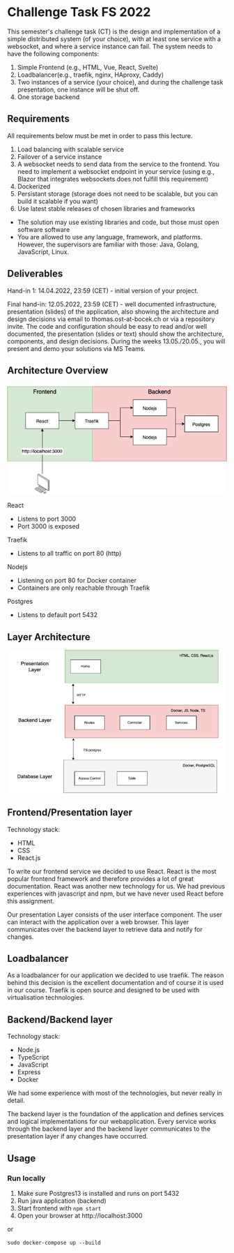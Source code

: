 # Challenge Task FS 2022

This semester's challenge task (CT) is the design and implementation of a simple distributed system (of your choice), with at least one service with a websocket, and where a service instance can fail. The system needs to have the following components:

1. Simple Frontend (e.g., HTML, Vue, React, Svelte)
2. Loadbalancer(e.g., traefik, nginx, HAproxy, Caddy)
3. Two instances of a service (your choice), and during the challenge task presentation, one instance will be shut off.
4. One storage backend

## Requirements

All requirements below must be met in order to pass this lecture.
1. Load balancing with scalable service
2. Failover of a service instance
3. A websocket needs to send data from the service to the frontend. You need to implement a websocket endpoint in your service (using e.g., Blazor that integrates websockets does not fulfill this requirement)
4. Dockerized
5. Persistant storage (storage does not need to be scalable, but you can build it scalable if you want)
6. Use latest stable releases of chosen libraries and frameworks

- The solution may use existing libraries and code, but those must open software software
- You are allowed to use any language, framework, and platforms. However, the supervisors are familiar with those: Java, Golang, JavaScript, Linux.

## Deliverables

Hand-in 1: 14.04.2022, 23:59 (CET) - initial version of your project.

Final hand-in: 12.05.2022, 23:59 (CET) - well documented infrastructure, presentation (slides) of the application, also showing the architecture and design decisions via email to thomas.ost-at-bocek.ch or via a repository invite. The code and configuration should be easy to read and/or well documented, the presentation (slides or text) should show the architecture, components, and design decisions. During the weeks 13.05./20.05., you will present and demo your solutions via MS Teams.

## Architecture Overview
![Alt text](/images/architecture.png)

React
- Listens to port 3000
- Port 3000 is exposed

Traefik
- Listens to all traffic on port 80 (http)

Nodejs
- Listening on port 80 for Docker container
- Containers are only reachable through Traefik

Postgres
- Listens to default port 5432

## Layer Architecture
![Alt text](/images/layer-architecture.png)

## Frontend/Presentation layer
Technology stack:
- HTML
- CSS
- React.js

To write our frontend service we decided to use React. React is the most popular frontend framework and therefore provides a lot of great documentation. React was another new technology for us. We had previous experiences with javascript and npm, but we have never used React before this assignment.

Our presentation Layer consists of the user interface component. The user can interact with the application over a web browser. This layer communicates over the backend layer to retrieve data and notify for changes.



## Loadbalancer
As a loadbalancer for our application we decided to use traefik. The reason behind this decision is the excellent documentation and of course it is used in our course. Traefik is open source and designed to be used with virtualisation technologies.

## Backend/Backend layer
Technology stack:
- Node.js
- TypeScript
- JavaScript
- Express
- Docker

We had some experience with most of the technologies, but never really in detail.

The backend layer is the foundation of the application and defines services and logical implementations for our webapplication. Every service works through the backend layer and the backend layer communicates to the presentation layer if any changes have occurred.


## Usage
### Run locally
1. Make sure Postgres13 is installed and runs on port 5432
2. Run java application (backend)
3. Start frontend with ```npm start```
4. Open your browser at http://localhost:3000

or
```
sudo docker-compose up --build
```

